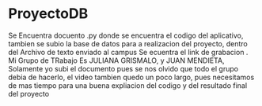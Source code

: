 # ProyectoDB

Se Encuentra docuento .py donde se encuentra el codigo del aplicativo, tambien se subio la base de datos para a realizacion del proyecto, dentro del Archivo de texto enviado al campus Se ecuentra el link de grabacion . Mi Grupo de TRabajo Es JULIANA GRISMALO, y JUAN MENDIETA, Solamente yo subi el documento pues se nos olvido que todo el grupo debia de hacerlo, el video tambien quedo un poco largo, pues necesitamos de mas tiempo para una buena expliacion del codigo y del resultado final del proyecto

